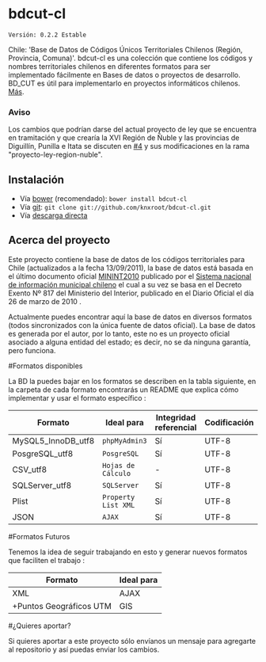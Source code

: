 # bdcut-cl
`Versión: 0.2.2 Estable`

Chile: 'Base de Datos de Códigos Únicos Territoriales Chilenos (Región, Provincia, Comuna)'. bdcut-cl es una colección que contiene los códigos y nombres territoriales chilenos en diferentes formatos para ser implementado fácilmente en Bases de datos o proyectos de desarrollo. BD_CUT es útil para implementarlo en proyectos informáticos chilenos. [Más](http://www.lacosox.org/?q=codigo_territorial_sql_Regiones_provincias_comunas_de_Chile).

### Aviso

Los cambios que podrían darse del actual proyecto de ley que se encuentra en tramitación y que crearía la XVI Región de Ñuble y las provincias de Diguillín, Punilla e Itata se discuten en [#4](https://github.com/knxroot/bdcut-cl/issues/4) y sus modificaciones en la rama "proyecto-ley-region-nuble".

## Instalación

- Vía [bower](http://bower.io/#getting-started) (recomendado): `bower install bdcut-cl`
- Vía [git](http://git-scm.com/docs/git-clone): `git clone git://github.com/knxroot/bdcut-cl.git`
- Vía [descarga directa](https://github.com/knxroot/bdcut-cl/archive/master.zip)


## Acerca del proyecto

Este proyecto contiene la base de datos de los códigos territoriales para Chile
(actualizados a la fecha 13/09/2011), la base de datos está basada en el último
documento oficial [MININT2010](http://www.sinim.cl/archivos/centro_descargas/modificacion_instructivo_pres_codigos.pdf) publicado por el [Sistema nacional de
información municipal chileno](http://www.sinim.cl/) el cual a su vez se basa en
el Decreto Exento Nº 817 del Ministerio del Interior, publicado en el Diario
Oficial el día 26 de marzo de 2010 .

Actualmente puedes encontrar aquí la base de datos en diversos formatos
(todos sincronizados con la única fuente de datos oficial). La base de datos es
generada por el autor, por lo tanto, este no es un proyecto oficial asociado a
alguna entidad del estado; es decir, no se da ninguna garantía, pero funciona.

#Formatos disponibles

La BD la puedes bajar en los formatos se describen en la tabla siguiente, en la carpeta de cada formato encontrarás un README que explica cómo implementar y usar el formato específico :


|     **Formato**       |     **Ideal para**   |**Integridad referencial**| **Codificación**|
|-----------------------|----------------------|--------------------------|-----------------|
| MySQL5_InnoDB_utf8    |    ``phpMyAdmin3``   |            Sí            |      UTF-8      |
| PosgreSQL_utf8        |     ``PosgreSQL``    |            Sí            |      UTF-8      |
| CSV_utf8              |``Hojas de Cálculo``  |             -            |      UTF-8      |
| SQLServer_utf8        |``SQLServer``         |            Sí            |      UTF-8      |
| Plist                 |``Property List XML`` |            Sí            |      UTF-8      |
| JSON                  |``AJAX``              |            Sí            |      UTF-8      |


#Formatos Futuros

Tenemos la idea de seguir trabajando en esto y generar nuevos formatos que faciliten el trabajo :


|     **Formato**         |     **Ideal para**   |
|-------------------------|----------------------|
| XML	                  |         AJAX         |
|+Puntos Geográficos UTM  |          GIS         |


#¿Quieres aportar?


Si quieres aportar a este proyecto sólo envíanos un mensaje para agregarte al repositorio y así puedas enviar los cambios.
